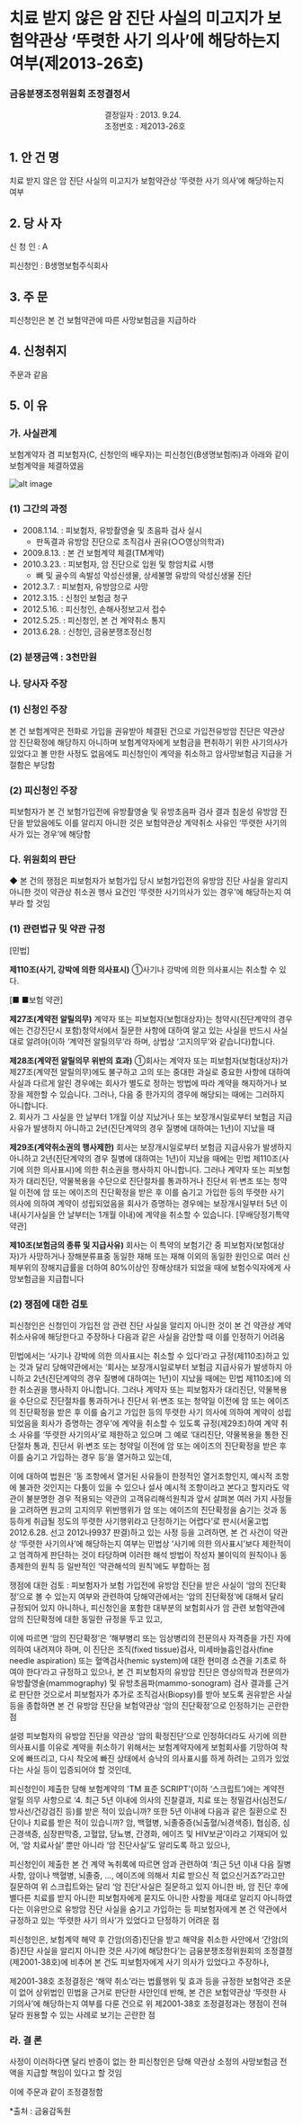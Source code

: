 # 치료 받지 않은 암 진단 사실의 미고지가 보험약관상 ‘뚜렷한 사기 의사’에 해당하는지 여부(제2013-26호)

### 금융분쟁조정위원회 조정결정서

&nbsp;&nbsp;&nbsp;&nbsp;&nbsp;&nbsp;&nbsp;&nbsp;&nbsp;&nbsp; &nbsp;&nbsp;&nbsp;&nbsp;&nbsp;&nbsp;&nbsp;&nbsp;&nbsp;&nbsp; &nbsp;&nbsp;&nbsp;&nbsp;&nbsp;&nbsp;&nbsp;&nbsp;&nbsp;&nbsp; &nbsp;&nbsp;&nbsp;&nbsp;&nbsp;&nbsp;&nbsp;&nbsp;&nbsp;&nbsp;결정일자 : 2013. 9.24.<br>&nbsp;&nbsp;&nbsp;&nbsp;&nbsp;&nbsp;&nbsp;&nbsp;&nbsp;&nbsp; &nbsp;&nbsp;&nbsp;&nbsp;&nbsp;&nbsp;&nbsp;&nbsp;&nbsp;&nbsp; &nbsp;&nbsp;&nbsp;&nbsp;&nbsp;&nbsp;&nbsp;&nbsp;&nbsp;&nbsp; &nbsp;&nbsp;&nbsp;&nbsp;&nbsp;&nbsp;&nbsp;&nbsp;&nbsp;&nbsp;조정번호 : 제2013-26호


## 1. 안 건 명
치료 받지 않은 암 진단 사실의 미고지가 보험약관상 ‘뚜렷한 사기 의사’에 해당하는지 여부

## 2. 당 사 자 

신 청 인  :  A
              
피신청인  :  B생명보험주식회사
              

## 3. 주    문

피신청인은 본 건 보험약관에 따른 사망보험금을 지급하라

## 4. 신청취지 

주문과 같음

## 5. 이   유 
### 가. 사실관계 

보험계약자 겸 피보험자(C, 신청인의 배우자)는 피신청인(B생명보험㈜)과 아래와 같이 보험계약을 체결하였음

![alt image](https://raw.githubusercontent.com/aijinet/bodoc-claim-contents/master/contents/images/152_1.PNG)

<!--
보험상품명
보험기간
보험계약자 겸
피보험자
주요보장내용
무배당 ■■보험
'09. 8.13. 
~
‘14. 8.13.
C
(’69년생)
- 주계약 : 
 · 가철성의치(틀니) 치료보험금 1백만원
 · 고정성 가공의치 치료보험금 5십만원
 · 임플란트 1백만원
- 정기특약(사망 또는 후유장해 80%이상시) : 3천만원 
- 재해골절특약 : 30만원(골절시)~70만원(골절 수술시) 등 
-->
     
### (1) 그간의 과정
  * 2008.1.14. : 피보험자, 유방촬영술 및 초음파 검사 실시
     * 판독결과 유방암 진단으로 조직검사 권유(○○영상의학과)
  * 2009.8.13. : 본 건 보험계약 체결(TM계약)
  * 2010.3.23. : 피보험자, 암 진단으로 입원 및 항암치료 시행
       * 뼈 및 골수의 속발성 악성신생물, 상세불명 유방의 악성신생물 진단
  * 2012.3.7. : 피보험자, 유방암으로 사망
  * 2012.3.15. : 신청인 보험금 청구
  * 2012.5.16. : 피신청인, 손해사정보고서 접수
  * 2012.5.25. : 피신청인, 본 건 계약취소 통지
  * 2013.6.28. : 신청인, 금융분쟁조정신청

### (2) 분쟁금액 : 3천만원

### 나. 당사자 주장 

### (1) 신청인 주장 

본 건 보험계약은 전화로 가입을 권유받아 체결된 건으로 가입전유방암 진단은 약관상 암 진단확정에 해당하지 아니하며 보험계약자에게 보험금을 편취하기 위한 사기의사가 있었다고 볼 만한 사정도 없음에도 피신청인이 계약을 취소하고 암사망보험금 지급을 거절함은 부당함

### (2) 피신청인 주장

피보험자가 본 건 보험가입전에 유방촬영술 및 유방초음파 검사 결과 침윤성 유방암 진단을 받았음에도 이를 알리지 아니한 것은 보험약관상 계약취소 사유인 ‘뚜렷한 사기의사가 있는 경우’에 해당함

### 다. 위원회의 판단

 ◆ 본 건의 쟁점은 피보험자가 보험가입 당시 보험가입전의 유방암 진단  사실을 알리지 아니한 것이 약관상 취소권 행사 요건인 ‘뚜렷한 사기의사가 있는 경우’에 해당하는지 여부라 할 것임

### (1) 관련법규 및 약관 규정

[민법]

**제110조(사기, 강박에 의한 의사표시)** ①사기나 강박에 의한 의사표시는 취소할 수 있다.

[■ ■보험 약관] 

**제27조(계약전 알릴의무)** 계약자 또는 피보험자(보험대상자)는 청약시(진단계약의 경우에는 건강진단시 포함)청약서에서 질문한 사항에 대하여 알고 있는 사실을 반드시 사실대로 알려야(이하 ‘계약전 알릴의무’라 하며, 상법상 ‘고지의무’와 같습니다)합니다.

**제28조(계약전 알릴의무 위반의 효과)** ①회사는 계약자 또는 피보험자(보험대상자)가 제27조(계약전 알릴의무)에도 불구하고 고의 또는 중대한 과실로 중요한 사항에 대하여 사실과 다르게 알린 경우에는 회사가 별도로 정하는 방법에 따라 계약을 해지하거나 보장을 제한할 수 있습니다. 그러나, 다음 중 한가지의 경우에 해당되는 때에는 그러하지 아니합니다.<br>
2. 회사가 그 사실을 안 날부터 1개월 이상 지났거나 또는 보장개시일로부터 보험금 지급사유가 발생하지 아니하고 2년(진단계약의 경우 질병에 대하여는 1년)이 지났을 때


**제29조(계약취소권의 행사제한)** 회사는 보장개시일로부터 보험금 지급사유가 발생하지 아니하고 2년(진단계약의 경우 질병에 대하여는 1년)이 지났을 때에는 민법 제110조(사기에 의한 의사표시)에 의한 취소권을 행사하지 아니합니다. 그러나 계약자 또는 피보험자가 대리진단, 약물복용을 수단으로 진단절차를 통과하거나 진단서 위·변조 또는 청약일 이전에 암 또는 에이즈의 진단확정을 받은 후 이를 숨기고 가입한 등의 뚜렷한 사기 의사에 의하여 계약이 성립되었음을 회사가 증명하는 경우에는 보장개시일부터 5년 이내(사기사실을 안 날부터는 1개월 이내)에 계약을 취소할 수 있습니다.
[무배당정기특약 약관]

**제10조(보험금의 종류 및 지급사유)** 회사는 이 특약의 보험기간 중 피보험자(보험대상자)가 사망하거나 장해분류표중 동일한 재해 또는 재해 이외의 동일한 원인으로 여러 신체부위의 장해지급률을 더하여 80%이상인 장해상태가 되었을 때에 보험수익자에게 사망보험금을 지급합니다

### (2) 쟁점에 대한 검토

피신청인은 신청인이 가입전 암 관련 진단 사실을 알리지 아니한 것이 본 건 약관상 계약취소사유에 해당한다고 주장하나 다음과 같은 사실을 감안할 때 이를 인정하기 어려움

민법에서는 ‘사기나 강박에 의한 의사표시는 취소할 수 있다’라고 규정(제110조)하고 있는 것과 달리 당해약관에서는 ‘회사는 보장개시일로부터 보험금 지급사유가 발생하지 아니하고 2년(진단계약의 경우 질병에 대하여는 1년)이 지났을 때에는 민법 제110조)에 의한 취소권을 행사하지 아니합니다. 그러나 계약자 또는 피보험자가 대리진단, 약물복용을 수단으로 진단절차를 통과하거나 진단서 위·변조 또는 청약일 이전에 암 또는 에이즈의 진단확정을 받은 후 이를 숨기고 가입한 등의 뚜렷한 사기 의사에 의하여 계약이 성립되었음을 회사가 증명하는 경우’에 계약을 취소할 수 있도록 규정(제29조)하여 계약 취소 사유를 ‘뚜렷한 사기의사’로 제한하고 있으며 그 예로 ‘대리진단, 약물복용을 통한 진단절차 통과, 진단서 위·변조 또는 청약일 이전에 암 또는 에이즈의 진단확정을 받은 후 이를 숨기고 가입하는 경우 등’을 열거하고 있는데,  

이에 대하여 법원은 ‘동 조항에서 열거된 사유들이 한정적인 열거조항인지, 예시적 조항에 불과한 것인지는 다툼이 있을 수 있으나 설사 예시적 조항이라고 본다고 할지라도 약관이 불분명한 경우 적용되는 약관의 고객유리해석원칙과 앞서 살펴본 여러 가지 사정들을 고려하면 원고의 고지의무 위반행위가 암 또는 에이즈의 진단확정을 숨기는 것과 동등하게 취급될 정도의 뚜렷한 사기행위라고 단정하기는 어렵다’로 판시(서울고법 2012.6.28. 선고 2012나9937 판결)하고 있는 사정 등을 고려하면, 본 건 사건이 약관상 ‘뚜렷한 사기의사’에 해당하는지 여부는 민법상 ‘사기에 의한 의사표시’보다 제한적이고 엄격하게 판단하는 것이 타당하며 이러한 해석 방법이 작성자 불이익의 원칙이나 동종제한의 원칙 등 일반적인 ‘약관해석의 원칙’에도 부합하는 점

쟁점에 대한 검토 : 피보험자가 보험 가입전에 유방암 진단을 받은 사실이 ‘암의 진단확정’으로 볼 수 있는지 여부와 관련하여 당해약관에서는 ‘암의 진단확정’에 대해서 달리 규정되어 있지 아니하나, 피신청인을 포함한 대부분의 보험회사가 암 관련 보험약관에 암의 진단확정에 대한 동일한 규정을 두고 있고,

이에 따르면 ‘암의 진단확정’은 ‘해부병리 또는 임상병리의 전문의사 자격증을 가진 자에 의하여 내려져야 하며, 이 진단은 조직(fixed tissue)검사, 미세바늘흡인검사(fine needle aspiration) 또는 혈액검사(hemic system)에 대한 현미경 소견을 기초로 하여야 한다’라고 규정하고 있으나, 본 건 피보험자의 유방암 진단은 영상의학과 전문의가 유방촬영술(mammography) 및 유방초음파(mammo-sonogram) 검사 결과를 근거로 판단한 것으로서 피보험자가 추가로 조직검사(Biopsy)를 받아 보도록 권유받은 사실 등을 종합하면 본 건 유방암 진단을 보험약관상 ‘암의 진단확정’으로 인정하기는 곤란한 점
 
설령 피보험자의 유방암 진단을 약관상 ‘암의 확정진단’으로 인정하더라도 사기에 의한 의사표시를 이유로 계약을 취소하기 위해서는 보험계약자에게 보험회사를 기망하여 착오에 빠뜨리고, 다시 착오에 빠진 상태에서 승낙의 의사표시를 하게 하려는 고의가 있었다는 사실 등이 입증되어야 할 것인데, 
 
피신청인이 제출한 당해 보험계약의 'TM 표준 SCRIPT'(이하 ‘스크립트’)에는 계약전 알릴 의무 사항으로 ‘4. 최근 5년 이내에 의사의 진찰결과, 치료 또는 정밀검사(심전도/방사선/건강검진 등)를 받은 적이 있습니까? 또한 5년 이내에 다음과 같은 질환으로 진단이나 치료를 받은 적이 있습니까? 암, 백혈병, 뇌졸중증(뇌출혈/뇌경색증), 협심증, 심근경색증, 심장판막증, 고혈압, 당뇨병, 간경화, 에이즈 및 HIV보균’이라고 기재되어 있어, ‘암 치료사실’ 뿐만 아니라 ‘암 진단사실’도 알리도록 하고 있으나,

피신청인이 제출한 본 건 계약 녹취록에 따르면 암과 관련하여 ‘최근 5년 이내 다음 질병사항, 암이나 백혈병, 뇌졸중, …, 에이즈에 의해서 치료 받으신 적 없으신거죠?’라고만 질문하여 위 스크립트와는 달리 ‘암 진단’사실은 질문하고 있지 아니한 바, 암 진단 후에 별다른 치료를 받지 아니한 피보험자에게 묻지도 아니한 사항을 제대로 알리지 아니하였다는 이유만으로 유방암 진단 사실을 숨기고 가입하는 등 피보험자에게 본 건 약관에서 규정하고 있는 ‘뚜렷한 사기 의사’가 있었다고 단정하기 어려운 점

피신청인은, 보험계약 해약 후 간암(의증)진단을 받고 해약을 취소한 사안에서 ‘간암(의증)진단 사실을 알리지 아니한 것은 사기에 해당한다’는 금융분쟁조정위원회의 조정결정(제2001-38호)에 비추어 본 건도 피보험자에게 사기 의사가 있었다고 주장하나, 

제2001-38호 조정결정은 ‘해약 취소’라는 법률행위 및 효과 등을 규정한 보험약관 조문이 없어 상위법인 민법을 근거로 판단한 사안인데 반해, 본 건은 보험약관상 ‘뚜렷한 사기의사’에 해당하는지 여부를 다룬 건으로 위 제2001-38호 조정결정과는 쟁점이 전혀 달라 원용할 수 있는 사례로 보기는 곤란한 점


### 라. 결 론   
사정이 이러하다면 달리 반증이 없는 한 피신청인은 당해 약관상 소정의 사망보험금 전액을 지급할 책임이 있다고 할 것임

이에 주문과 같이 조정결정함

*출처 : 금융감독원
